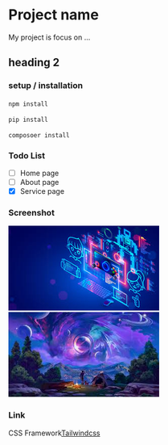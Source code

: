 # Project name
My project is focus on ...
## heading 2
### setup / installation

`npm install`

`pip install`

`composoer install`

### Todo List
- [ ] Home page
- [ ] About page
- [x] Service page

### Screenshot
![alt text](image.png)
![alt text](image-1.png)

### Link
CSS Framework[Tailwindcss](https://kahoot.it/)